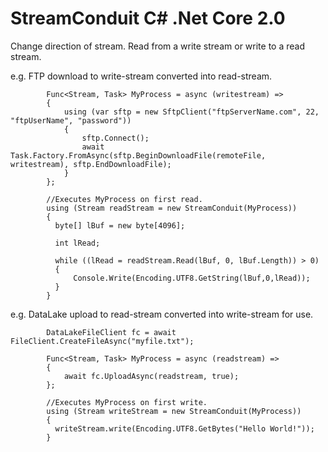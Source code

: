 # StreamConduit C# .Net Core 2.0
Change direction of stream. Read from a write stream or write to a read stream.

e.g.  FTP download to write-stream converted into read-stream.

            Func<Stream, Task> MyProcess = async (writestream) =>
            {
                using (var sftp = new SftpClient("ftpServerName.com", 22, "ftpUserName", "password"))
                {
                    sftp.Connect();
                    await Task.Factory.FromAsync(sftp.BeginDownloadFile(remoteFile, writestream), sftp.EndDownloadFile);
                }
            };

            //Executes MyProcess on first read.
            using (Stream readStream = new StreamConduit(MyProcess))
            {            
              byte[] lBuf = new byte[4096];

              int lRead;

              while ((lRead = readStream.Read(lBuf, 0, lBuf.Length)) > 0)
              {
                  Console.Write(Encoding.UTF8.GetString(lBuf,0,lRead));
              }
            }
            

 e.g.  DataLake upload to read-stream converted into write-stream for use.
 
            DataLakeFileClient fc = await FileClient.CreateFileAsync("myfile.txt");

            Func<Stream, Task> MyProcess = async (readstream) =>
            {
                await fc.UploadAsync(readstream, true); 
            };

            //Executes MyProcess on first write.
            using (Stream writeStream = new StreamConduit(MyProcess))
            {
              writeStream.write(Encoding.UTF8.GetBytes("Hello World!"));
            }
            
            
